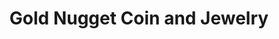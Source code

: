 ---
title: "Gold Nugget Coin and Jewelry"
url: /champaign/gold-nugget-coin-and-jewelry/
shop: Schmuck
---